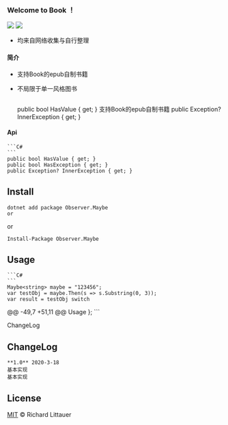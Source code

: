 ### Welcome to Book ！

 <p align="left">
 	<img src='https://img.shields.io/github/workflow/status/Obsoletes/Maybe/.NET Core'>
 	<img src='https://img.shields.io/nuget/v/Observer.Maybe.svg'>
 </p>
 
 
 * 均来自网络收集与自行整理


 #### 简介
  - 支持Book的epub自制书籍
  - 不局限于单一风格图书

 	```C#
 	```
 	public bool HasValue { get; }
 	支持Book的epub自制书籍
 	public Exception? InnerException { get; }
  
 #### Api


 	```C#
 	```
 	public bool HasValue { get; }
 	public bool HasException { get; }
 	public Exception? InnerException { get; }


 ## Install

 	dotnet add package Observer.Maybe 
 	or

 or

 	Install-Package Observer.Maybe

 
 ## Usage

 	```C#
 	```
 	Maybe<string> maybe = "123456";
 	var testObj = maybe.Then(s => s.Substring(0, 3));
 	var result = testObj switch
 @@ -49,7 +51,11 @@ Usage
 	};
 	```

 ChangeLog
 ## ChangeLog

 	**1.0** 2020-3-18
 	基本实现
 	基本实现

 ## License

 [MIT](LICENSE) © Richard Littauer
